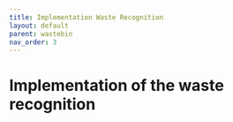```yaml
---
title: Implementation Waste Recognition
layout: default
parent: wastebin
nav_order: 3
---
```


# Implementation of the waste recognition


